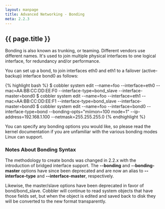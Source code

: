 ```yaml
---
layout: manpage
title: Advanced Networking - Bonding
meta: 2.2.3
---
```

## {{ page.title }}

Bonding is also known as trunking, or teaming. Different vendors use different names. It's used to join multiple physical interfaces to one logical interface, for redundancy and/or performance.

You can set up a bond, to join interfaces eth0 and eth1 to a failover (active-backup) interface bond0 as follows:

{% highlight bash %}
$ cobbler system edit --name=foo --interface=eth0 --mac=AA:BB:CC:DD:EE:F0 --interface-type=bond_slave --interface-master=bond0
$ cobbler system edit --name=foo --interface=eth1 --mac=AA:BB:CC:DD:EE:F1 --interface-type=bond_slave --interface-master=bond0
$ cobbler system edit --name=foo --interface=bond0 --interface-type=bond --bonding-opts="miimon=100 mode=1" --ip-address=192.168.1.100 --netmask=255.255.255.0
{% endhighlight %}

You can specify any bonding options you would like, so please read the kernel documentation if you are unfamiliar with the various bonding modes Linux can support.

### Notes About Bonding Syntax

The methodology to create bonds was changed in 2.2.x with the introduction of bridged interface support. The **--bonding** and **--bonding-master** options have since been deprecated and are now an alias to **--interface-type** and **--interface-master**, respectively.

Likewise, the master/slave options have been deprecated in favor of bond/bond_slave. Cobbler will continue to read system objects that have those fields set, but when the object is edited and saved back to disk they will be converted to the new format transparently.
